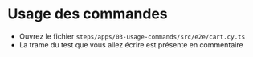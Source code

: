 # Usage des commandes

- Ouvrez le fichier `steps/apps/03-usage-commands/src/e2e/cart.cy.ts`
- La trame du test que vous allez écrire est présente en commentaire

